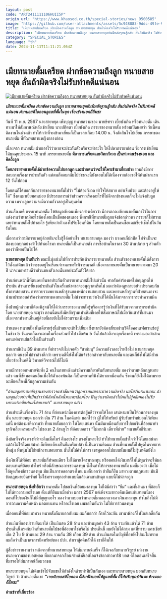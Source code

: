 ```yaml
---
layout: post
code: "ART2411111106HUII5P"
origin_url: "https://www.khaosod.co.th/special-stories/news_9500585"
image: "https://github.com/user-attachments/assets/5c948883-9ddc-49fe-9ef2-09d83a2c2197"
title: "เมียทนายตั้มเครียด ฝากข้อความถึงลูก ทนายสายหยุด ลั่นถ้าผิดจริงไม่รับทำคดีแน่นอน"
description: "เมียทนายตั้มเครียด ฝากข้อความถึงลูก ทนายสายหยุดยันมีหลักฐานสู้กลับ ลั่นถ้าผิดจริง ไม่รับทำคดีแน่นอน ฝากบอสดิไอคอนดูแลพี่ตั้มในคุก เรื่องข้างนอกก็ลืมซะ"
category: "SPECIAL_STORIES"
language: "th"
date: 2024-11-11T11:11:21.064Z
---
```


# เมียทนายตั้มเครียด ฝากข้อความถึงลูก ทนายสายหยุด ลั่นถ้าผิดจริงไม่รับทำคดีแน่นอน

[![เมียทนายตั้มเครียด ฝากข้อความถึงลูก ทนายสายหยุด ลั่นถ้าผิดจริงไม่รับทำคดีแน่นอน](https://www.khaosod.co.th/wpapp/uploads/2024/11/lawyer-SaiYut.jpg "เมียทนายตั้มเครียด ฝากข้อความถึงลูก ทนายสายหยุด ลั่นถ้าผิดจริงไม่รับทำคดีแน่นอน")](https://www.khaosod.co.th/wpapp/uploads/2024/11/lawyer-SaiYut.jpg)

_**เมียทนายตั้มเครียด ฝากข้อความถึงลูก ทนายสายหยุดยันมีหลักฐานสู้กลับ ลั่นถ้าผิดจริง ไม่รับทำคดีแน่นอน ฝากบอสดิไอคอนดูแลพี่ตั้มในคุก เรื่องข้างนอกก็ลืมซะ**_

วันที่ 11 พ.ย. 2567 นายสายหยุด เพ็งบุญชู ทนายความของ นายษิทรา เบี้ยบังเกิด หรือทนายตั้ม เดินทางมาให้สัมภาษณ์หลังเข้าเยี่ยม นางปทิตตา เบี้ยบังเกิด ภรรยาของทนายตั้ม พร้อมเปิดเผยว่า วันนี้ตนติดงานในช่วงเช้า ทำให้กว่าที่จะเข้ามาเยี่ยมก็เป็นเวลาเกือบ 14.00 น. จึงตัดสินใจไปเยี่ยม ภรรยาของทนายตั้ม ที่ทัณฑสถานหญิงกลางก่อน

เนื่องจาก ทนายตั้ม ฝากเอาไว้ว่าหากจะประกันตัวหรือจะทำอะไร ให้ไปหาภรรยาก่อน ซึ่งการเข้าเยี่ยมได้พูดคุยประมาณ 15 นาที ภรรยาทนายตั้ม **มีอาการเครียดและวิตกกังวล เป็นห่วงคนข้างนอก และคิดถึงลูก**

**โดยภรรยาทนายตั้มได้ฝากข้อความไปบอกลูก และฝากตนว่าจะให้ใครเข้ามาเยี่ยมบ้าง** รวมถึงมีการสอบถามเรื่องการประกันตัว แต่ตนก็ตอบกลับไปว่าขณะนี้ยังตอบไม่ได้เนื่องจากต้องรอให้พ้นฝากแรก 12 วันไปก่อน

โดยตนก็ได้บอกกับภรรยาของทนายตั้มไปว่า “ไม่ต้องกังวล ทำใจให้สบาย อย่าเจ็บป่วย และต้องอยู่ให้ได้” ซึ่งตนมาเยี่ยมคนบ่อย มีประสบการณ์ว่าข่าวคราวเรื่องอะไรที่ไม่ดีจากข้างนอกก็จะไม่แจ้งกับลูกความ เพราะลูกความจะมีความกังวลอยู่เป็นทุนเดิม

ส่วนเรื่องคดี ภรรยาทนายตั้ม ให้ข้อมูลกับตนเพียงอย่างเดียวว่า มีการตกลงกับทนายตั้มเอาไว้ในการแต่งงานว่าหากมีอะไรต้องโอนเป็นชื่อของตนเอง ซึ่งกรณีที่ทนายตั้มถูกแจ้งข้อกล่าวหา ภรรยาก็ไม่ทราบเลยว่าทนายตั้มไปทำอะไร รู้เพียงว่าตัวเองไปรับโอนที่ดิน โดยทนายตั้มเป็นคนซื้อแคชเชียร์เช็กไปในวันรับโอน

เมื่อถามว่าสามีภรรยาอยู่ด้วยกันจะไม่รู้ได้อย่างไร ทนายสายหยุด มองว่า บางคนก็ปกปิด ไม่จำเป็นจะต้องบอกทุกอย่างว่าไปทำอะไรมา ทนายตั้มก็เป็นทนายดัง การซื้อบ้านในราคา 30 ล้านปลาย ๆ ส่วนตัวมองว่าก็พอเป็นไปได้

**นายสายหยุด ยืนยันว่า** ขณะนี้มุ่งเน้นไปที่การประกันตัวภรรยาทนายตั้ม ส่วนตัวของทนายตั้มได้สั่งการไว้ตั้งแต่ต้นแล้วว่าจะขออยู่ในเรือนจำจนกระทั่งพิจารณาคดี เนื่องจากทนายตั้มเป็นทนายความมา 20 ปี น่าจะพอทราบดีว่าส่วนของตัวเองนั้นขอประกันตัวได้ยาก

ส่วนก่อนหน้านี้ที่ตนเคยยื่นขอประกันตัวภรรยาทนายตั้มไปแล้วนั้น ศาลรับคำร้องแต่ไม่อนุญาตให้ประกัน ส่วนการยื่นขอประกันตัวในครั้งหน้าศาลจะอนุญาตหรือไม่ มองว่าต้องดูหลายอย่างประกอบกัน ทั้งการสอบสวน การรวบรวมพยานหลักฐานของพนักงานสอบสวน และพยานหลักฐานที่ฝ่ายตนเองจะนำมาประกอบคำร้องว่าภรรยาของทนายตั้ม ไม่น่าจะทราบว่าเงินที่ได้นั้นได้มาจากการกระทำความผิด

ซึ่งฝ่ายผู้กล่าวหาก็ต้องพิสูจน์ให้ได้ว่าภรรยาของนายตั้มรู้หรือควรรู้ว่าเงินที่ได้รับมาจากการกระทำผิด โดย นายสายหยุด ระบุว่า ตอนนี้ตนยังมีหลักฐานเท่าเดิมที่เคยให้สัมภาษณ์ไปเมื่อวันเสาร์ที่ผ่านมา เนื่องจากทำงานอื่นอยู่ด้วยก็เลยยังไม่ได้รวบรวมเพิ่มเติม

ส่วนของ ทนายตั้ม นั้นเดี๋ยวพรุ่งนี้เช้าตนจะเข้าไปเยี่ยม ซึ่งหากยังต้องเยี่ยมผ่านวิดีโอคอนเฟอเรนซ์อยู่ในช่วง 5 วันแรกก็คงจะถามในเรื่องส่วนทั่วไป เมื่อพ้น 5 วันไปแล้วถึงจะคุยเรื่องคดี เพราะมองว่าผ่านคอนเฟอเรนซ์แล้วไม่เป็นส่วนตัว

ส่วนกรณีเงิน 39 ล้านบาท ที่ตำรวจยังไม่เจอตัว “สากับนุ” มีความกังวลอะไรหรือไม่ นายสายหยุด บอกว่า ตนขอไม่ก้าวล่วงดีกว่า เพราะคดีนี้ยังไม่ได้แจ้งข้อกล่าวหากับทนายตั้ม และตนก็ยังไม่ได้มีส่วนเกี่ยวข้องในคดีนี้ วิพากษ์วิจารณ์ไปก็ไม่ดี

หากมีการออกหมายจับทั้ง 2 คนในภายหลังแล้วมีความเกี่ยวพันกับทนายตั้ม มองว่าตามหลักกฏหมายแล้ว คนที่ซัดทอดคนอื่นเพื่อให้ตัวเองพ้นผิด ก็เป็นพยานที่ฟังได้ยากเหมือนกัน ซึ่งตนก็ยังไม่ได้ถามรายละเอียดเรื่องนี้กับลูกความเช่นกัน

_“ถ้าผมดูพยานหลักฐานของตำรวจแล้วชัดเจนว่าลูกความผมกระทำความผิดจริง ผมไม่รับทำแน่นอน ถ้าผมดูแล้วอย่างที่เป็นข่าวว่ามีอันนั้นอันนี้มาแตะเชื่อมโยง ฟังดูว่าเขาผิดแล้วให้ผมไปสู้คดีผมคงไม่รับ เพราะทำคดีแพ้ผมไม่อยากทำ” นายสายหยุด กล่าว_

ส่วนประเด็นเรื่องเงิน 71 ล้าน ที่ก่อนหน้านี้ธงการต่อสู้คดีว่าจากให้โดย เสน่หามาเป็นให้วนการลงทุนนั้น นายสายหยุด บอกว่า เงิน 71 ล้าน ในคดีแพ่ง บอกไว้ว่า ผู้ให้ให้ทรัพย์ ผู้รับรับทรัพย์บอกไว้เพียงแค่นี้ แต่ต้องมาตีความว่า ที่ทนายตั้มบอกว่า ให้โดยเสน่หา นั้นมันเหมือนกับการไปขอเงินที่อ้อยมาทำธุรกิจเลี้ยงครอบครัว ไปขอเขา 2 ล้านยูโร พี่อ้อยบอกว่า “ไม่มากนิ เดี๋ยวพี่ช่วย” ทนายตั้มก็รับมา

ซึ่งข้อเท็จจริง ตรงที่ว่าจะคืนเมื่อไหร่ คืนอย่างไร ตรงนั้นหายไป ทำให้ทนายตั้มเข้าใจว่าให้โดยเสน่หา แต่ถ้าไม่ให้โดยเสน่หา ก็เทียบเคียงเป็นยืมหรือเปล่า นี่เป็นความคิดผม ส่วนที่ทนายตั้มไปพูดในรายการพี่หนุ่ม พี่หนุ่มไม่ใช่พนักงานสอบสวน นั้นไม่ใช่คำให้การ เขาพูดออกไปแบบนั้นผมก็ไม่รู้เขาคิดยังไง

ซึ่งเงินที่ได้พี่อ้อย ทนายตั้มก็ทำคนเดียว ไม่ได้ชวนใครมาลงทุน หรือตอนได้เงินมาก็ไม่ได้พูดว่าจะให้ผลตอบแทนพี่อ้อยเท่าไหร่ หรือมีลักษณะการชวนลงทุน ซึ่งในคำให้การของทนายตั้ม ผมก็มองว่า เมื่อไม่ได้พูดเรื่องชักชวนลงทุน มันเป็นการหลอกตรงไหน ผมก็บอกว่า ถ้ายืมก็ยืม มาทวงตามกฎหมาย มันมีข้อกฎหมายยึดทรัพย์ ไม่ใช่มารวมทุกอย่างแบบนี้แล้วเอาเขาเข้าคุก แบบนี้ไม่น่าจะถูก

**ทนายสายหยุด ยังย้ำอีกว่า** ทนายตั้ม ไปขอเงินพี่อ้อยมาลงทุน ไม่ได้มีคำว่า “ยืม” และที่ผ่านมา พี่อ้อยก็ไม่ได้ทวงถามอะไรเลย ตั้งแต่ที่ยืมมาเมื่อช่วง มกรา 2567 แต่เพิ่งจะมาทวงคืนเดือนกันยายนนี่เอง ตอนที่ไปขอเงินก็ไม่มีสัญญาอะไร มองว่าหากบอกว่าทนายตั้มหลอกลวงเอาเงินมาลงทุน ทำไมถึงไม่มีการถามความคืบหน้า ผลตอบแทน หรืออะไรเลย ผมขอยืนยันว่า ไม่ใช่การร่วมลงทุน

เมื่อตอนที่พี่อ้อยมาทวง ทนายตั้มก็มาบอกกับผม ผมก็บอกว่า ก็รอไว้ละกัน เขามาฟ้องก็ไปไกล่เกลี้ยกัน

ส่วนเงินที่กองปราบยึดมาได้ เป็นเงินสด 28 ล้าน และบ้านมูลค่า 43 ล้าน รวมกันแล้วได้ 71 ล้าน ประเด็นนี้ตรงกับเงินที่ทนายตั้มไปขอพี่อ้อยมาใช่หรือไม่ ประเด็นนี้ ผมยังไม่ได้ถาม แต่ที่ทราบ แคชเชียร์เช็ก 2 ใบ 9 ล้านและ 29 ล้าน รวมกัน 38 เกือบ 39 ล้าน ส่วนเงินสดในบัญขีที่อายัดไปผมไม่ทราบ ผมถือว่าเป็นมาตรการยึดทรัพย์ของ ปปง. ถ้าเราสู้คดีหลักได้ เขาก็คืนให้

ผู้สื่อข่าวรายงานว่า หลังจากที่ทนายสายหยุด ให้สัมภาษณ์เสร็จ ก็ได้เจอกับทนายวิฑูรย์ เก่งงาน ทนายความของบอสพอล ที่ออกมาจากเรือนจำหลังดีเอสไอแจ้งข้อกล่าวหา18 บอส ดิไอคอนเสร็จสิ้น ที่มารอให้สัมภาษณ์สื่อมวลชน

ทนายสายหยุด ได้เดินเข้าไปจับแขนให้กำลังใจด้วยท่าทีเป็นกันเอง และทนายสายหยุด บอกกับทนายวิฑูรย์ ว่า ถ้าทนายตั้มเขา **_“เจอกับบอสดิไอคอน ก็ฝากฝั่งบอสให้ดูแลพี่ตั้ม ก็ให้ปรับทุกข์กันนะ ข้างนอกก็ลืมซะ”_**

**อ่านข่าวที่เกี่ยวข้อง**